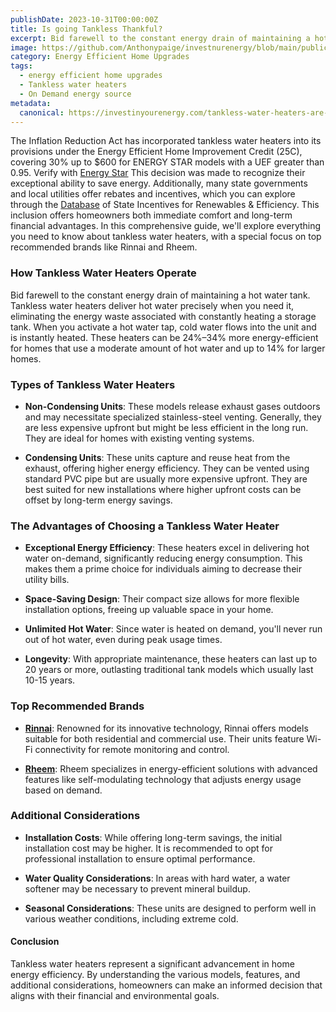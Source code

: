 ```yaml
---
publishDate: 2023-10-31T00:00:00Z
title: Is going Tankless Thankful?
excerpt: Bid farewell to the constant energy drain of maintaining a hot water tank. Tankless water heaters deliver hot water precisely when you need it.
image: https://github.com/Anthonypaige/investnurenergy/blob/main/public/images/cover-art/WTR-3-cover-art.png?raw=true
category: Energy Efficient Home Upgrades
tags:
  - energy efficient home upgrades
  - Tankless water heaters
  - On Demand energy source
metadata:
  canonical: https://investinyourenergy.com/tankless-water-heaters-are-compact-efficiency
---
```


The Inflation Reduction Act has incorporated tankless water heaters into its provisions under the Energy Efficient Home Improvement Credit (25C), covering 30% up to $600 for ENERGY STAR models with a UEF greater than 0.95. Verify with [Energy Star](https://www.energystar.gov/about/federal_tax_credits/tax_credits_homeowners/water_heaters_natural_gas_oil_propane) This decision was made to recognize their exceptional ability to save energy. Additionally, many state governments and local utilities offer rebates and incentives, which you can explore through the [Database](https://www.dsireusa.org/) of State Incentives for Renewables & Efficiency. This inclusion offers homeowners both immediate comfort and long-term financial advantages. In this comprehensive guide, we'll explore everything you need to know about tankless water heaters, with a special focus on top recommended brands like Rinnai and Rheem.

### **How Tankless Water Heaters Operate**

Bid farewell to the constant energy drain of maintaining a hot water tank. Tankless water heaters deliver hot water precisely when you need it, eliminating the energy waste associated with constantly heating a storage tank. When you activate a hot water tap, cold water flows into the unit and is instantly heated. These heaters can be 24%–34% more energy-efficient for homes that use a moderate amount of hot water and up to 14% for larger homes.

### **Types of Tankless Water Heaters**

- **Non-Condensing Units**: These models release exhaust gases outdoors and may necessitate specialized stainless-steel venting. Generally, they are less expensive upfront but might be less efficient in the long run. They are ideal for homes with existing venting systems.

- **Condensing Units**: These units capture and reuse heat from the exhaust, offering higher energy efficiency. They can be vented using standard PVC pipe but are usually more expensive upfront. They are best suited for new installations where higher upfront costs can be offset by long-term energy savings.

### **The Advantages of Choosing a Tankless Water Heater**

- **Exceptional Energy Efficiency**: These heaters excel in delivering hot water on-demand, significantly reducing energy consumption. This makes them a prime choice for individuals aiming to decrease their utility bills.

- **Space-Saving Design**: Their compact size allows for more flexible installation options, freeing up valuable space in your home.

- **Unlimited Hot Water**: Since water is heated on demand, you'll never run out of hot water, even during peak usage times.

- **Longevity**: With appropriate maintenance, these heaters can last up to 20 years or more, outlasting traditional tank models which usually last 10-15 years.

### **Top Recommended Brands**

- [**Rinnai**](https://amzn.to/49wftzR): Renowned for its innovative technology, Rinnai offers models suitable for both residential and commercial use. Their units feature Wi-Fi connectivity for remote monitoring and control.

- [**Rheem**](https://amzn.to/3G22urW): Rheem specializes in energy-efficient solutions with advanced features like self-modulating technology that adjusts energy usage based on demand.

### **Additional Considerations**

- **Installation Costs**: While offering long-term savings, the initial installation cost may be higher. It is recommended to opt for professional installation to ensure optimal performance.

- **Water Quality Considerations**: In areas with hard water, a water softener may be necessary to prevent mineral buildup.

- **Seasonal Considerations**: These units are designed to perform well in various weather conditions, including extreme cold.

#### **Conclusion**

Tankless water heaters represent a significant advancement in home energy efficiency. By understanding the various models, features, and additional considerations, homeowners can make an informed decision that aligns with their financial and environmental goals.
